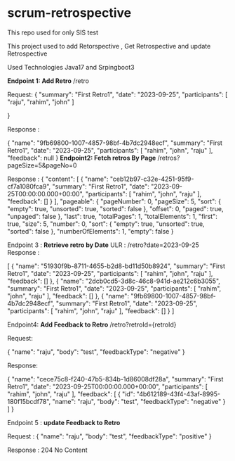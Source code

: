 # scrum-retrospective
This repo used for only SIS test

This project used to add Retorspective , Get Retrospective and update Retrospective

Used Technologies Java17 and Srpingboot3

**Endpoint 1:  Add Retro**
/retro

Request:
{
"summary": "First Retro1",
"date": "2023-09-25",
"participants": [
"raju",
"rahim",
"john"
]

}

Response :

{
"name": "9fb69800-1007-4857-98bf-4b7dc2948ecf",
"summary": "First Retro1",
"date": "2023-09-25",
"participants": [
"rahim",
"john",
"raju"
],
"feedback": null
}
**Endpoint2: Fetch retros By Page**
/retros?pageSize=5&pageNo=0

Response :
{
"content": [
{
"name": "ceb12b97-c32e-4251-95f9-cf7a1080fca9",
"summary": "First Retro1",
"date": "2023-09-25T00:00:00.000+00:00",
"participants": [
"rahim",
"john",
"raju"
],
"feedback": []
}
],
"pageable": {
"pageNumber": 0,
"pageSize": 5,
"sort": {
"empty": true,
"unsorted": true,
"sorted": false
},
"offset": 0,
"paged": true,
"unpaged": false
},
"last": true,
"totalPages": 1,
"totalElements": 1,
"first": true,
"size": 5,
"number": 0,
"sort": {
"empty": true,
"unsorted": true,
"sorted": false
},
"numberOfElements": 1,
"empty": false
}

Endpoint 3 : **Retrieve retro by Date**
ULR : /retro?date=2023-09-25
Response :

[
{
"name": "51930f9b-8711-4655-b2d8-bd11d50b8924",
"summary": "First Retro1",
"date": "2023-09-25",
"participants": [
"rahim",
"john",
"raju"
],
"feedback": []
},
{
"name": "2dcb0cd5-3d8c-46c8-941d-ae212c6b3055",
"summary": "First Retro1",
"date": "2023-09-25",
"participants": [
"rahim",
"john",
"raju"
],
"feedback": []
},
{
"name": "9fb69800-1007-4857-98bf-4b7dc2948ecf",
"summary": "First Retro1",
"date": "2023-09-25",
"participants": [
"rahim",
"john",
"raju"
],
"feedback": []
}
]

Endpoint4: **Add Feedback to Retro**
/retro?retroId={retroId}

Request:

{
"name": "raju",
"body": "test",
"feedbackType": "negative"
}

Response:

{
"name": "cece75c8-f240-47b5-834b-1d86008df28a",
"summary": "First Retro1",
"date": "2023-09-25T00:00:00.000+00:00",
"participants": [
"rahim",
"john",
"raju"
],
"feedback": [
{
"id": "4b612189-43f4-43af-8995-180f15bcdf78",
"name": "raju",
"body": "test",
"feedbackType": "negative"
}
]
}

Endpoint 5 : **update Feedback to Retro**

Request :
{
"name": "raju",
"body": "test",
"feedbackType": "positive"
}

Response : 204 No Content